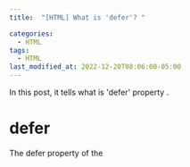 ```yaml
---
title:  "[HTML] What is 'defer'? "

categories:
  - HTML
tags:
  - HTML
last_modified_at: 2022-12-20T08:06:00-05:00
---
```


In this post, it tells what is 'defer' property .

# defer

The defer property of the <script> 
tag specifies that the external script will run after the page is fully loaded.

This property is available only when the <script> 
element references an external script, 
so it is available only when the "src" property is specified.

# Syntax
```html
<script defer></script>
```

# Example
```html
<script src="/main.js" defer></script>
```

Thanks

[Reference]
* TCPSCHOOL.com : <http://www.tcpschool.com/html-tag-attrs/script-defer>

